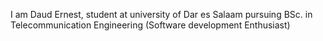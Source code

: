 I am Daud Ernest, student at university of Dar es Salaam pursuing BSc. in Telecommunication Engineering (Software development Enthusiast)